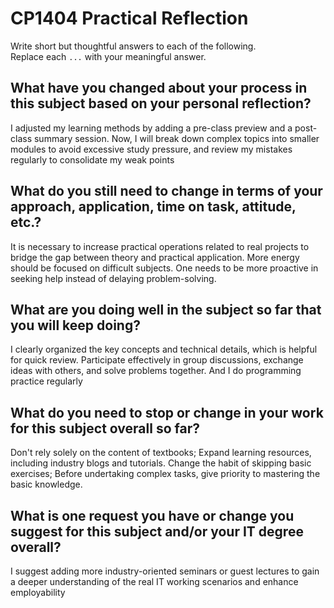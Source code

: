 # CP1404 Practical Reflection

Write short but thoughtful answers to each of the following.  
Replace each `...` with your meaningful answer.

## What have you changed about your process in this subject based on your personal reflection?
I adjusted my learning methods by adding a pre-class preview and a post-class summary session. Now, I will break down complex topics into smaller modules to avoid excessive study pressure, and review my mistakes regularly to consolidate my weak points


## What do you still need to change in terms of your approach, application, time on task, attitude, etc.?
It is necessary to increase practical operations related to real projects to bridge the gap between theory and practical application. More energy should be focused on difficult subjects. One needs to be more proactive in seeking help instead of delaying problem-solving.


## What are you doing well in the subject so far that you will keep doing?
I clearly organized the key concepts and technical details, which is helpful for quick review. Participate effectively in group discussions, exchange ideas with others, and solve problems together. And I do programming practice regularly

## What do you need to stop or change in your work for this subject overall so far?
Don't rely solely on the content of textbooks; Expand learning resources, including industry blogs and tutorials. Change the habit of skipping basic exercises; Before undertaking complex tasks, give priority to mastering the basic knowledge.


## What is one request you have or change you suggest for this subject and/or your IT degree overall?
I suggest adding more industry-oriented seminars or guest lectures to gain a deeper understanding of the real IT working scenarios and enhance employability
